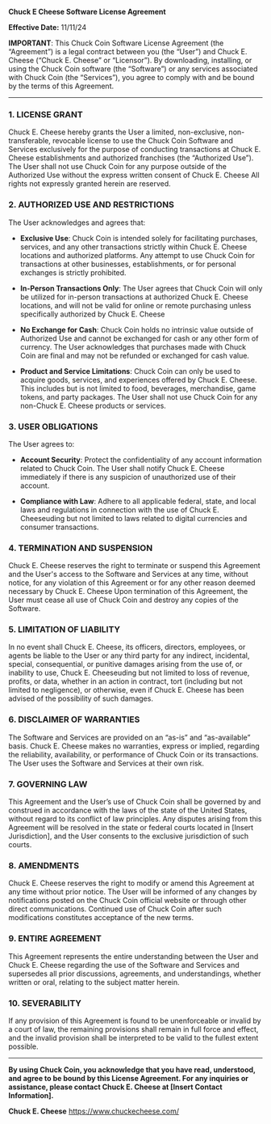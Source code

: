**Chuck E Cheese Software License Agreement**

**Effective Date:** 11/11/24

**IMPORTANT**: This Chuck Coin Software License Agreement (the “Agreement”) is a legal contract between you (the “User”) and Chuck E. Cheese (“Chuck E. Cheese” or “Licensor”). By downloading, installing, or using the Chuck Coin software (the “Software”) or any services associated with Chuck Coin (the “Services”), you agree to comply with and be bound by the terms of this Agreement.

---

### 1. LICENSE GRANT

Chuck E. Cheese hereby grants the User a limited, non-exclusive, non-transferable, revocable license to use the Chuck Coin Software and Services exclusively for the purpose of conducting transactions at Chuck E. Cheese establishments and authorized franchises (the “Authorized Use”). The User shall not use Chuck Coin for any purpose outside of the Authorized Use without the express written consent of Chuck E. Cheese All rights not expressly granted herein are reserved.

### 2. AUTHORIZED USE AND RESTRICTIONS

The User acknowledges and agrees that:

- **Exclusive Use**: Chuck Coin is intended solely for facilitating purchases, services, and any other transactions strictly within Chuck E. Cheese locations and authorized platforms. Any attempt to use Chuck Coin for transactions at other businesses, establishments, or for personal exchanges is strictly prohibited.

- **In-Person Transactions Only**: The User agrees that Chuck Coin will only be utilized for in-person transactions at authorized Chuck E. Cheese locations, and will not be valid for online or remote purchasing unless specifically authorized by Chuck E. Cheese

- **No Exchange for Cash**: Chuck Coin holds no intrinsic value outside of Authorized Use and cannot be exchanged for cash or any other form of currency. The User acknowledges that purchases made with Chuck Coin are final and may not be refunded or exchanged for cash value.

- **Product and Service Limitations**: Chuck Coin can only be used to acquire goods, services, and experiences offered by Chuck E. Cheese. This includes but is not limited to food, beverages, merchandise, game tokens, and party packages. The User shall not use Chuck Coin for any non-Chuck E. Cheese products or services.

### 3. USER OBLIGATIONS

The User agrees to:

- **Account Security**: Protect the confidentiality of any account information related to Chuck Coin. The User shall notify Chuck E. Cheese immediately if there is any suspicion of unauthorized use of their account.

- **Compliance with Law**: Adhere to all applicable federal, state, and local laws and regulations in connection with the use of Chuck E. Cheeseuding but not limited to laws related to digital currencies and consumer transactions.

### 4. TERMINATION AND SUSPENSION

Chuck E. Cheese reserves the right to terminate or suspend this Agreement and the User's access to the Software and Services at any time, without notice, for any violation of this Agreement or for any other reason deemed necessary by Chuck E. Cheese Upon termination of this Agreement, the User must cease all use of Chuck Coin and destroy any copies of the Software.

### 5. LIMITATION OF LIABILITY

In no event shall Chuck E. Cheese, its officers, directors, employees, or agents be liable to the User or any third party for any indirect, incidental, special, consequential, or punitive damages arising from the use of, or inability to use, Chuck E. Cheeseuding but not limited to loss of revenue, profits, or data, whether in an action in contract, tort (including but not limited to negligence), or otherwise, even if Chuck E. Cheese has been advised of the possibility of such damages.

### 6. DISCLAIMER OF WARRANTIES

The Software and Services are provided on an “as-is” and “as-available” basis. Chuck E. Cheese makes no warranties, express or implied, regarding the reliability, availability, or performance of Chuck Coin or its transactions. The User uses the Software and Services at their own risk.

### 7. GOVERNING LAW

This Agreement and the User’s use of Chuck Coin shall be governed by and construed in accordance with the laws of the state of the United States, without regard to its conflict of law principles. Any disputes arising from this Agreement will be resolved in the state or federal courts located in [Insert Jurisdiction], and the User consents to the exclusive jurisdiction of such courts.

### 8. AMENDMENTS

Chuck E. Cheese reserves the right to modify or amend this Agreement at any time without prior notice. The User will be informed of any changes by notifications posted on the Chuck Coin official website or through other direct communications. Continued use of Chuck Coin after such modifications constitutes acceptance of the new terms.

### 9. ENTIRE AGREEMENT

This Agreement represents the entire understanding between the User and Chuck E. Cheese regarding the use of the Software and Services and supersedes all prior discussions, agreements, and understandings, whether written or oral, relating to the subject matter herein.

### 10. SEVERABILITY

If any provision of this Agreement is found to be unenforceable or invalid by a court of law, the remaining provisions shall remain in full force and effect, and the invalid provision shall be interpreted to be valid to the fullest extent possible.

---

**By using Chuck Coin, you acknowledge that you have read, understood, and agree to be bound by this License Agreement. For any inquiries or assistance, please contact Chuck E. Cheese at [Insert Contact Information].**

**Chuck E. Cheese**
https://www.chuckecheese.com/
